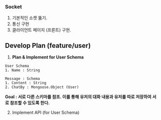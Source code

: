 ### Socket

1. 기본적인 소켓 뚫기.
2. 통신 구현
3. 클라이언트 페이지 (프론트) 구현.
## Develop Plan (feature/user)

1. <strong>Plan & Implement for User Schema </strong>

```
User Schema
1. Name : String

```

```
Message : Schema
1. Content : String
2. ChatBy : Mongoose.Object (User)
```

<strong>Goal : 서로 다른 스키마를 참조. 이를 통해 유저의 대화 내용과 유저를 따로 저장하여 서로 참조할 수 있도록 한다. </strong>

2. Implement API (for User Schema)
